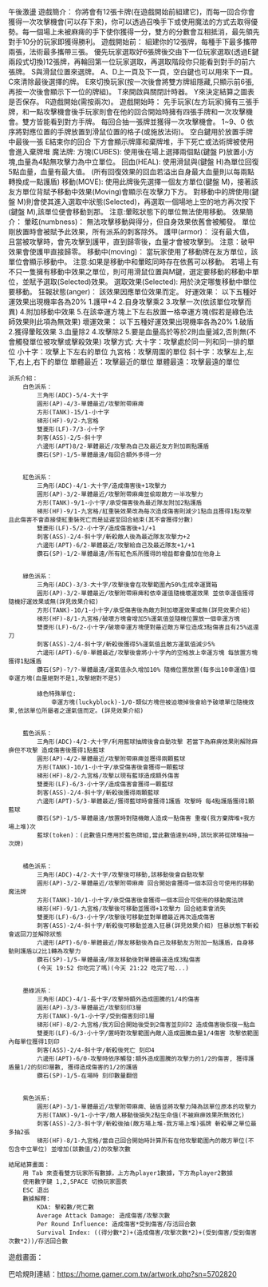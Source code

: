午後激盪
    遊戲簡介：
        你將會有12張卡牌(在遊戲開始前組建它)，而每一回合你會獲得一次攻擊機會(可以存下來)，你可以透過召喚手下或使用魔法的方式去取得優勢。每一個場上未被麻痺的手下使你獲得一分，雙方的分數會互相抵消，最先領先對手10分的玩家即獲得勝利。
    遊戲開始前：
        組建你的12張牌，每種手下最多攜帶兩張，法術最多攜帶三張。
        優先玩家選取好6張牌後交由下一位玩家選取(透過E鍵兩段式切換)12張牌，再輪回第一位玩家選取，再選取階段你只能看到對手的前六張牌。
            S與滑鼠位置來選牌。
            A、D上一頁及下一頁，空白鍵也可以用來下一頁。
            C來清除最後選擇的牌。
            E來切換玩家(按一次後會將雙方牌組隱藏,只顯示前6張,再按一次後會顯示下一位的牌組)。
            T來開啟與關閉計時器。
            Y來決定結算之圖表是否保存。
            R遊戲開始(需按兩次)。
    遊戲開始時：
        先手玩家(左方玩家)擁有三張手牌，和一點攻擊機會後手玩家則會在他的回合開始時擁有四張手牌和一次攻擊機會。雙方皆能看到對方手牌。
        每回合抽一張牌並獲得一次攻擊機會。
        1~9、0 依序將對應位置的手牌放置到滑鼠位置的格子(或施放法術)。
        空白鍵用於放置手牌中最後一張
        E結束你的回合
        下方會顯示牌庫和棄牌堆，手下死亡或法術牌被使用會進入棄牌堆
    魔法牌:
        方塊(CUBES):
            使用後在場上選擇兩個點(鍵盤 P)放置小方塊,血量為4點無攻擊力為中立單位。
        回血(HEAL):
            使用滑鼠與(鍵盤 H)為單位回復5點血量，血量有最大值。
            (所有回復效果的回血若溢出自身最大血量則以每兩點轉換成一點護盾)
        移動(MOVE):
            使用此牌後先選擇一個友方單位(鍵盤 M)，接著該友方單位背賦予移動中效果(Moving)會顯示在攻擊力下方。
            對移動中的牌使用(鍵盤 M)則會使其進入選取中狀態(Selected)，再選取一個場地上空的地方再次按下(鍵盤 M),該單位便會移動到那。
            注意:暈眩狀態下的單位無法使用移動。
    效果簡介：
        暈眩(numbness)：
            無法攻擊移動與得分，但自身效果依舊會被觸發。
            單位剛放置時會被賦予此效果，所有派系的刺客除外。
        護甲(armor)：
            沒有最大值，且當被攻擊時，會先攻擊到護甲，直到歸零後，血量才會被攻擊到。
            注意：破甲效果會使護甲直接歸零。
        移動中(moving)：
            當玩家使用了移動牌在友方單位，該單位會顯示移動中。
            注意:如果是移動中和暈眩同時存在依舊可以移動。
            若場上有不只一隻擁有移動中效果之單位，則可用滑鼠位置與M鍵，選定要移動的移動中單位，並賦予選取(Selected)效果。
        選取效果(Selected):
            用於決定哪隻移動中單位要移動。
        狂報狀態(anger)：
            該效果因應單位效果而定。
    好運效果：
            以下五種好運效果出現機率各為20%
            1.護甲+4
            2.自身攻擊乘2
            3.攻擊一次(依該單位攻擊而異)
            4.附加移動中效果
            5.在該幸運方塊上下左右放置一格幸運方塊(假若是綠色法師效果則此項為無效果)
        壞運效果：
            以下五種好運效果出現機率各為20%
            1.破盾
            2.獲得暈眩效果
            3.血量除2
            4.攻擊除2
            5.要是血量高於等於2則血量減2,否則無(不會觸發單位被攻擊或擊殺效果)
    攻擊方式:
            大十字：攻擊處於同一列和同一排的單位
            小十字：攻擊上下左右的單位
            九宮格：攻擊周圍的單位
            斜十字：攻擊左上,左下,右上,右下的單位
            單體最近：攻擊最近的單位
            單體最遠：攻擊最遠的單位


    派系介紹：
        白色派系：
            三角形(ADC)-5/4-大十字
            圓形(AP)-4/3-單體最近/攻擊附帶麻痺
            方形(TANK)-15/1-小十字
            梯形(HF)-9/2-九宮格
            雙菱形(LF)-7/3-小十字
            刺客(ASS)-2/5-斜十字
            六邊形(APT)8/2-單體最近/攻擊為自己及最近友方附加兩點護盾
            鑽石(SP)-1/5-單體最遠/每回合額外多得一分


        紅色派系：
            三角形(ADC)-4/1-大十字/造成傷害後+1攻擊力
            圓形(AP)-3/2-單體最近/攻擊附帶麻痺並偷取敵方一半攻擊力
            方形(TANK)-9/1-小十字/承受傷害後為最近隊友附加2點護盾
            梯形(HF)-9/1-九宮格/紅重裝效果改為每次造成傷害則減少1點血且獲得1點攻擊 且此傷害不會直接使紅重裝死亡而是延遲至回合結束(其不會獲得分數)
            雙菱形(LF)-5/2-小十字/造成傷害後+1/+1
            刺客(ASS)-2/4-斜十字/斬殺敵人後為最近隊友攻擊力+2
            六邊形(APT)-6/2-單體最近/攻擊給自己及最近隊友+1/+1
            鑽石(SP)-1/2-單體最遠/所有紅色系所獲得的增益都會疊加在他身上


        綠色派系：
            三角形(ADC)-3/3-大十字/攻擊後會在攻擊範圍內50%生成幸運寶箱
            圓形(AP)-3/2-單體最近/攻擊附帶麻痺和依幸運值隨機壞運效果 並依幸運值獲得隨機好運效果或無(詳見效果介紹)
            方形(TANK)-10/1-小十字/承受傷害後為敵方附加壞運效果或無(詳見效果介紹)
            梯形(HF)-8/1-九宮格/破壞方塊會增加5%運氣值並隨機位置放一個幸運方塊
            雙菱形(LF)-6/2-小十字/破壞幸運方塊便對最近敵方單位造成3點傷害且有25%返還刀
            刺客(ASS)-2/4-斜十字/斬殺後獲得5%運氣值且敵方運氣值減少5%
            六邊形(APT)-6/0-單體最近/攻擊後會將小十字內的空格放上幸運方塊 每放置方塊獲得1點護盾
            鑽石(SP)-?/?-單體最遠/運氣值永久增加10% 隨機位置放置(每多出10幸運值)個幸運方塊(血量絕對不是1,攻擊絕對不是5)

            綠色特殊單位:
                幸運方塊(luckyblock)-1/0-類似方塊但被迫壞掉後會給予破壞單位隨機效果,依該單位所屬者之運氣值而定。(詳見效果介紹)


        藍色派系：
            三角形(ADC)-4/2-大十字/利用藍球抽牌後會自動攻擊 若當下為麻痹效果則解除麻痹但不攻擊 造成傷害後獲得1點藍球
            圓形(AP)-4/2-單體最近/攻擊附帶麻痺並獲得兩顆藍球
            方形(TANK)-10/1-小十字/承受傷害後會獲得一顆藍球
            梯形(HF)-8/2-九宮格/攻擊以現有藍球造成額外傷害
            雙菱形(LF)-6/3-小十字/造成傷害會獲得一顆藍球
            刺客(ASS)-2/4-斜十字/斬殺後獲得兩顆藍球
            六邊形(APT)-5/3-單體最近/獲得藍球時會獲得1護盾 攻擊時 每4點護盾獲得1顆藍球
            鑽石(SP)-1/5-單體最遠/放置時對隨機敵人造成一點傷害 重複(我方棄牌堆+我方場上堆)次
            藍球(token)：(此數值只應用於藍色牌組,當此數值達到4時,該玩家將從牌堆抽一次牌)


        橘色派系：    
            三角形(ADC)-4/2-大十字/攻擊後可移動,該移動後會自動攻擊
            圓形(AP)-3/2-單體最近/攻擊附帶麻痺 回合開始會獲得一個本回合可使用的移動魔法牌
            方形(TANK)-10/1-小十字/承受傷害後會獲得一個本回合可使用的移動魔法牌
            梯形(HF)-9/1-九宮格/攻擊後可移動並獲得+1攻擊力 回合結束會消失
            雙菱形(LF)-6/3-小十字/攻擊後可移動並對單體最近再次造成傷害
            刺客(ASS)-2/4-斜十字/斬殺後可移動並進入狂暴(詳見效果介紹) 狂暴狀態下斬殺會返回刀並解除狀態
            六邊形(APT)-6/0-單體最近/隊友移動後為自己及移動友方附加一點護盾，自身移動則護盾以2比1轉為攻擊力
            鑽石(SP)-1/5-單體最遠/隊友移動後對單體最遠造成3點傷害
            (今天 19:52 你吃完了嗎)(今天 21:22 吃完了啦...)


        墨綠派系：
            三角形(ADC)-4/1-長十字/攻擊時額外造成圖騰的1/4的傷害
            圓形(AP)-3/3-單體最近/攻擊刻印3層
            方形(TANK)-9/1-小十字/受到傷害刻印1層
            梯形(HF)-8/2-九宮格/我方回合開始後受到2傷害並刻印2 造成傷害後恢復一點血
            雙菱形(LF)-6/3-小十字/置時對攻擊範圍內敵人造成圖騰血量1/4傷害 攻擊依範圍內每單位獲得1刻印
            刺客(ASS)-2/4-斜十字/斬殺後死亡 刻印4
            六邊形(APT)-6/0-攻擊時依序觸發:額外造成圖騰的攻擊力的1/2的傷害, 獲得護盾量1/2的刻印層數, 獲得造成傷害的1/2的護盾
            鑽石(SP)-1/5-在場時 刻印數量翻倍


        紫色派系:
            圓形(AP)-3/1-單體最近/攻擊附帶麻痺、破盾並將攻擊力降為該單位原本的攻擊力
            方形(TANK)-9/1-小十字/敵人移動後損失2點生命值(不被麻痹效果所無效化)
            刺客(ASS)-2/3-斜十字/斬殺後抽(敵方場上堆-我方場上堆)張牌 斬殺單之單位最多抽2張
            梯形(HF)-8/1-九宮格/當自己回合開始時計算所有在他攻擊範圍內的敵方單位(不包含中立單位) 並增加(該數值/2)的攻擊次數
   
    結尾結算畫面：
        用 Tab 來查看雙方玩家所有數據，上方為player1數據，下方為player2數據
        使用數字鍵 1,2,SPACE 切換玩家圖表
        ESC 退出
        數據解釋:
            KDA: 擊殺數/死亡數
            Average Attack Damage: 造成傷害/攻擊次數 
            Per Round Influence: 造成傷害*受到傷害/存活回合數
            Survival Index: ((得分數*2)+(造成傷害/攻擊次數*2)+(受到傷害/受到傷害次數*2))/存活回合數
        
遊戲畫面：



巴哈規則連結：https://home.gamer.com.tw/artwork.php?sn=5702820